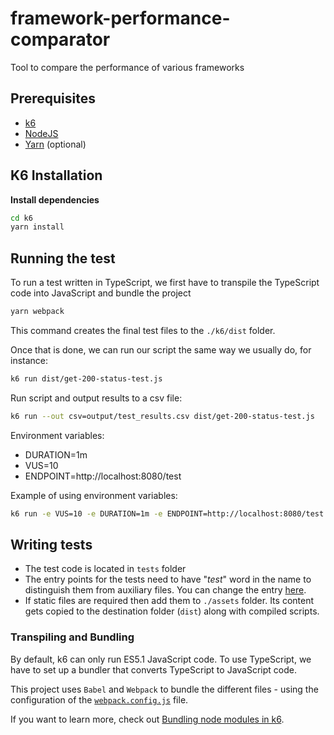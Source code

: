 # framework-performance-comparator
Tool to compare the performance of various frameworks
## Prerequisites

- [k6](https://k6.io/docs/getting-started/installation)
- [NodeJS](https://nodejs.org/en/download/)
- [Yarn](https://yarnpkg.com/getting-started/install) (optional)

## K6 Installation

**Install dependencies**

```bash
cd k6
yarn install
```

## Running the test

To run a test written in TypeScript, we first have to transpile the TypeScript code into JavaScript and bundle the project

```bash
yarn webpack
```

This command creates the final test files to the `./k6/dist` folder.

Once that is done, we can run our script the same way we usually do, for instance:

```bash
k6 run dist/get-200-status-test.js
```

Run script and output results to a csv file:

```bash
k6 run --out csv=output/test_results.csv dist/get-200-status-test.js
```
Environment variables:

- DURATION=1m
- VUS=10
- ENDPOINT=http://localhost:8080/test

Example of using environment variables:

```bash
k6 run -e VUS=10 -e DURATION=1m -e ENDPOINT=http://localhost:8080/test --out csv=output/test_results.csv dist/get-200-status-test.js
```

## Writing tests

- The test code is located in `tests` folder
- The entry points for the tests need to have "_test_" word in the name to distinguish them from auxiliary files. You can change the entry [here](./webpack.config.js#L8).
- If static files are required then add them to `./assets` folder. Its content gets copied to the destination folder (`dist`) along with compiled scripts.

### Transpiling and Bundling

By default, k6 can only run ES5.1 JavaScript code. To use TypeScript, we have to set up a bundler that converts TypeScript to JavaScript code.

This project uses `Babel` and `Webpack` to bundle the different files - using the configuration of the [`webpack.config.js`](./webpack.config.js) file.

If you want to learn more, check out [Bundling node modules in k6](https://k6.io/docs/using-k6/modules#bundling-node-modules).